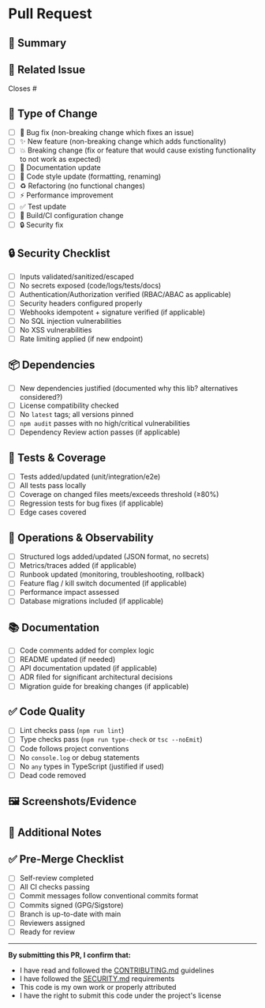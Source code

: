 # Pull Request

## 📖 Summary
<!-- Provide a clear and concise description of what this PR does -->


## 🔗 Related Issue
Closes #

## 🎯 Type of Change
<!-- Mark the relevant option with an "x" -->
- [ ] 🐛 Bug fix (non-breaking change which fixes an issue)
- [ ] ✨ New feature (non-breaking change which adds functionality)
- [ ] 💥 Breaking change (fix or feature that would cause existing functionality to not work as expected)
- [ ] 📝 Documentation update
- [ ] 🎨 Code style update (formatting, renaming)
- [ ] ♻️ Refactoring (no functional changes)
- [ ] ⚡ Performance improvement
- [ ] ✅ Test update
- [ ] 🔧 Build/CI configuration change
- [ ] 🔒 Security fix

## 🔒 Security Checklist
- [ ] Inputs validated/sanitized/escaped
- [ ] No secrets exposed (code/logs/tests/docs)
- [ ] Authentication/Authorization verified (RBAC/ABAC as applicable)
- [ ] Security headers configured properly
- [ ] Webhooks idempotent + signature verified (if applicable)
- [ ] No SQL injection vulnerabilities
- [ ] No XSS vulnerabilities
- [ ] Rate limiting applied (if new endpoint)

## 📦 Dependencies
- [ ] New dependencies justified (documented why this lib? alternatives considered?)
- [ ] License compatibility checked
- [ ] No `latest` tags; all versions pinned
- [ ] `npm audit` passes with no high/critical vulnerabilities
- [ ] Dependency Review action passes (if applicable)

## 🧪 Tests & Coverage
- [ ] Tests added/updated (unit/integration/e2e)
- [ ] All tests pass locally
- [ ] Coverage on changed files meets/exceeds threshold (≥80%)
- [ ] Regression tests for bug fixes (if applicable)
- [ ] Edge cases covered

## 🧰 Operations & Observability
- [ ] Structured logs added/updated (JSON format, no secrets)
- [ ] Metrics/traces added (if applicable)
- [ ] Runbook updated (monitoring, troubleshooting, rollback)
- [ ] Feature flag / kill switch documented (if applicable)
- [ ] Performance impact assessed
- [ ] Database migrations included (if applicable)

## 📚 Documentation
- [ ] Code comments added for complex logic
- [ ] README updated (if needed)
- [ ] API documentation updated (if applicable)
- [ ] ADR filed for significant architectural decisions
- [ ] Migration guide for breaking changes (if applicable)

## ✅ Code Quality
- [ ] Lint checks pass (`npm run lint`)
- [ ] Type checks pass (`npm run type-check` or `tsc --noEmit`)
- [ ] Code follows project conventions
- [ ] No `console.log` or debug statements
- [ ] No `any` types in TypeScript (justified if used)
- [ ] Dead code removed

## 🖼️ Screenshots/Evidence
<!-- If applicable, add screenshots, logs, or test run outputs to help explain your changes -->


## 📝 Additional Notes
<!-- Any additional information that reviewers should know -->


## ✅ Pre-Merge Checklist
<!-- Verify before requesting review -->
- [ ] Self-review completed
- [ ] All CI checks passing
- [ ] Commit messages follow conventional commits format
- [ ] Commits signed (GPG/Sigstore)
- [ ] Branch is up-to-date with main
- [ ] Reviewers assigned
- [ ] Ready for review

---

**By submitting this PR, I confirm that:**
- I have read and followed the [CONTRIBUTING.md](../CONTRIBUTING.md) guidelines
- I have followed the [SECURITY.md](../SECURITY.md) requirements
- This code is my own work or properly attributed
- I have the right to submit this code under the project's license
